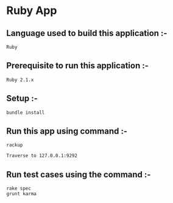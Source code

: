 Ruby App
========


Language used to build this application :-
------------------------------------------
    Ruby


Prerequisite to run this application :-
---------------------------------------
    Ruby 2.1.x


Setup :-
--------
    bundle install


Run this app using command :-
-----------------------------
    rackup

    Traverse to 127.0.0.1:9292


Run test cases using the command :-
-----------------------------------
    rake spec
    grunt karma
